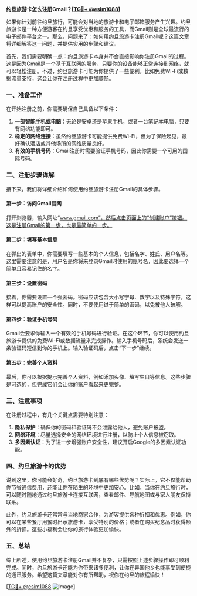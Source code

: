 **约旦旅游卡怎么注册Gmail？[[TG💪+ @esim1088](https://t.me/s/esim1088)]**

如果你计划前往约旦旅行，可能会对当地的旅游卡和电子邮箱服务产生兴趣。约旦旅游卡是一种方便游客在约旦享受优惠和服务的工具，而Gmail则是全球最流行的电子邮件平台之一。那么，问题来了：如何用约旦旅游卡注册Gmail呢？这篇文章将详细解答这一问题，并提供实用的步骤和建议。

首先，我们需要明确一点：约旦旅游卡本身并不会直接影响你注册Gmail的过程。这是因为Gmail是一个基于互联网的服务，只要你的设备能够正常连接到网络，就可以轻松注册。不过，约旦旅游卡可能为你提供了一些便利，比如免费Wi-Fi或数据流量支持，这会让你在注册过程中更加顺畅。

### 一、准备工作

在开始注册之前，你需要确保自己具备以下条件：

1. **一部智能手机或电脑**：无论是安卓还是苹果手机，或者一台笔记本电脑，只要有网络功能即可。
2. **稳定的网络连接**：虽然约旦旅游卡可能提供免费Wi-Fi，但为了保险起见，最好确认酒店或其他场所的网络质量良好。
3. **有效的手机号码**：Gmail注册时需要验证手机号码，因此你需要一个可用的国际号码。

### 二、注册步骤详解

接下来，我们将详细介绍如何使用约旦旅游卡注册Gmail的具体步骤。

#### 第一步：访问Gmail官网

打开浏览器，输入网址“www.gmail.com”，然后点击页面上的“创建账户”按钮。这是注册Gmail的第一步，也是最简单的一步。

#### 第二步：填写基本信息

在弹出的表单中，你需要填写一些基本的个人信息，包括名字、姓氏、用户名等。这里需要注意的是，用户名是你将来登录Gmail时使用的账号名，因此要选择一个简单且容易记住的名字。

#### 第三步：设置密码

接着，你需要设置一个强密码。密码应该包含大小写字母、数字以及特殊字符，这样可以提高账户的安全性。同时，不要使用过于简单的密码，以免被他人破解。

#### 第四步：验证手机号码

Gmail会要求你输入一个有效的手机号码进行验证。在这个环节，你可以使用约旦旅游卡提供的免费Wi-Fi或数据流量来完成操作。输入手机号码后，系统会发送一条验证码短信到你的手机上。输入验证码后，点击“下一步”继续。

#### 第五步：完善个人资料

最后，你可以根据提示完善个人资料，例如添加头像、填写生日等信息。这些步骤是可选的，但完成它们会让你的账户看起来更完整。

### 三、注意事项

在注册过程中，有几个关键点需要特别注意：

1. **隐私保护**：确保你的密码和验证码不会泄露给他人，避免账户被盗。
2. **网络环境**：尽量选择安全的网络环境进行注册，以防止个人信息被窃取。
3. **多因素认证**：为了进一步增强账户安全性，建议开启Google的多因素认证功能。

### 四、约旦旅游卡的优势

说到这里，你可能会好奇，约旦旅游卡到底有哪些优势呢？实际上，它不仅能帮助你节省通信费用，还能让你在陌生的环境中更加安心。比如，当你在约旦旅行时，可以随时随地通过约旦旅游卡连接互联网，查看邮件、导航地图或与家人朋友保持联系。

此外，约旦旅游卡还常常与当地商家合作，为游客提供各种折扣和优惠。例如，你可以在某些餐厅用餐时出示旅游卡，享受特别的价格；或者在购买纪念品时获得额外的折扣。这些小福利会让你的旅行体验更加愉快。

### 五、总结

综上所述，使用约旦旅游卡注册Gmail并不复杂，只需按照上述步骤操作即可顺利完成。同时，约旦旅游卡还能为你带来诸多便利，让你在异国他乡也能享受到便捷的通讯服务。希望这篇文章能对你有所帮助，祝你在约旦的旅程愉快！

[[TG💪+ @esim1088](https://t.me/s/esim1088) ![Image](https://i.postimg.cc/4NQfJmqS/Snipaste-2025-05-13-00-14-12.png)]